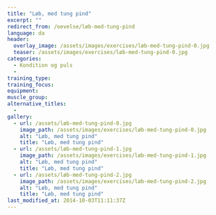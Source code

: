 ```yaml
---
title: "Løb, med tung pind"
excerpt: ""
redirect_from: /oevelse/løb-med-tung-pind
language: da
header:
  overlay_image: /assets/images/exercises/løb-med-tung-pind-0.jpg
  teaser: /assets/images/exercises/løb-med-tung-pind-0.jpg
categories:
  - Kondition og puls
  - 
training_type: 
training_focus: 
equipment:
muscle_group:
alternative_titles:
  - 
gallery:
  - url: /assets/løb-med-tung-pind-0.jpg
    image_path: /assets/images/exercises/løb-med-tung-pind-0.jpg
    alt: "Løb, med tung pind"
    title: "Løb, med tung pind"
  - url: /assets/løb-med-tung-pind-1.jpg
    image_path: /assets/images/exercises/løb-med-tung-pind-1.jpg
    alt: "Løb, med tung pind"
    title: "Løb, med tung pind"
  - url: /assets/løb-med-tung-pind-2.jpg
    image_path: /assets/images/exercises/løb-med-tung-pind-2.jpg
    alt: "Løb, med tung pind"
    title: "Løb, med tung pind"
last_modified_at: 2014-10-03T11:11:37Z
---
```



